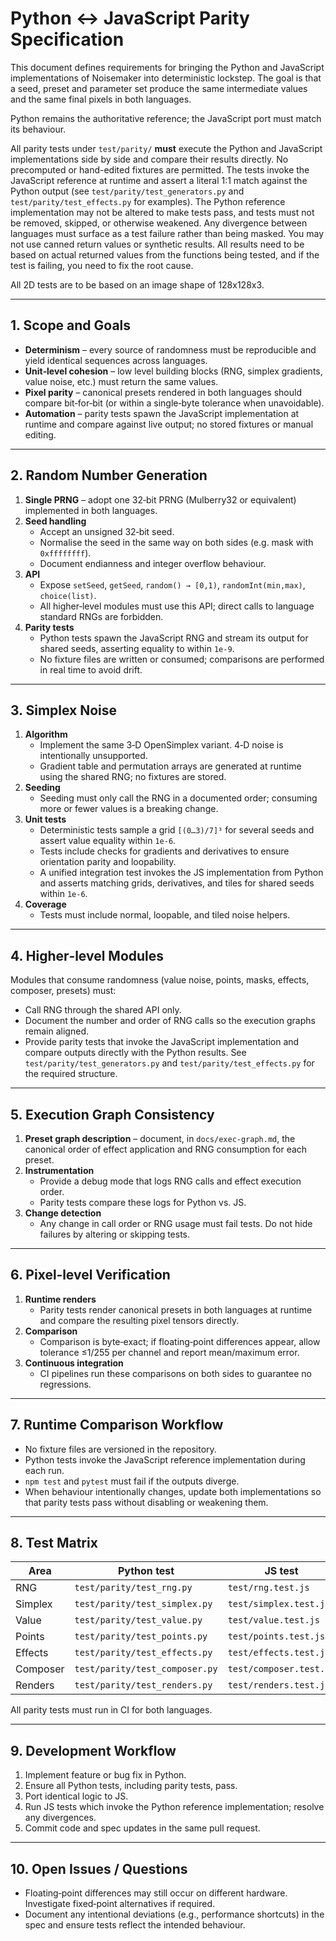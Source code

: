 # Python ↔ JavaScript Parity Specification

This document defines requirements for bringing the Python and JavaScript implementations of Noisemaker into deterministic lockstep.  The goal is that a seed, preset and parameter set produce the same intermediate values and the same final pixels in both languages.

Python remains the authoritative reference; the JavaScript port must match its behaviour.

All parity tests under `test/parity/` **must** execute the Python and
JavaScript implementations side by side and compare their results directly.
No precomputed or hand-edited fixtures are permitted.  The tests invoke the
JavaScript reference at runtime and assert a literal 1:1 match against the
Python output (see `test/parity/test_generators.py` and
`test/parity/test_effects.py` for examples).  The Python reference
implementation may not be altered to make tests pass, and tests must not be
removed, skipped, or otherwise weakened. Any divergence between languages
must surface as a test failure rather than being masked. You may not use
canned return values or synthetic results. All results need to be based on
actual returned values from the functions being tested, and if the test
is failing, you need to fix the root cause.

All 2D tests are to be based on an image shape of 128x128x3.

---

## 1. Scope and Goals

* **Determinism** – every source of randomness must be reproducible and yield identical sequences across languages.
* **Unit‑level cohesion** – low level building blocks (RNG, simplex gradients, value noise, etc.) must return the same values.
* **Pixel parity** – canonical presets rendered in both languages should compare bit‑for‑bit (or within a single‑byte tolerance when unavoidable).
* **Automation** – parity tests spawn the JavaScript implementation at runtime
  and compare against live output; no stored fixtures or manual editing.

---

## 2. Random Number Generation

1. **Single PRNG** – adopt one 32‑bit PRNG (Mulberry32 or equivalent) implemented in both languages.
2. **Seed handling**
   * Accept an unsigned 32‑bit seed.
   * Normalise the seed in the same way on both sides (e.g. mask with `0xffffffff`).
   * Document endianness and integer overflow behaviour.
3. **API**
   * Expose `setSeed`, `getSeed`, `random() → [0,1)`, `randomInt(min,max)`, `choice(list)`.
   * All higher‑level modules must use this API; direct calls to language standard RNGs are forbidden.
4. **Parity tests**
   * Python tests spawn the JavaScript RNG and stream its output for shared
     seeds, asserting equality to within `1e‑9`.
   * No fixture files are written or consumed; comparisons are performed in
     real time to avoid drift.

---

## 3. Simplex Noise

1. **Algorithm**
   * Implement the same 3‑D OpenSimplex variant. 4‑D noise is intentionally unsupported.
   * Gradient table and permutation arrays are generated at runtime using the shared RNG; no fixtures are stored.
2. **Seeding**
   * Seeding must only call the RNG in a documented order; consuming more or fewer values is a breaking change.
3. **Unit tests**
   * Deterministic tests sample a grid `[(0…3)/7]³` for several seeds and assert value equality within `1e‑6`.
   * Tests include checks for gradients and derivatives to ensure orientation parity and loopability.
   * A unified integration test invokes the JS implementation from Python and asserts matching grids, derivatives, and tiles for shared seeds within `1e-6`.
4. **Coverage**
   * Tests must include normal, loopable, and tiled noise helpers.

---

## 4. Higher‑level Modules

Modules that consume randomness (value noise, points, masks, effects, composer, presets) must:

* Call RNG through the shared API only.
* Document the number and order of RNG calls so the execution graphs remain aligned.
* Provide parity tests that invoke the JavaScript implementation and compare
  outputs directly with the Python results.  See `test/parity/test_generators.py`
  and `test/parity/test_effects.py` for the required structure.

---

## 5. Execution Graph Consistency

1. **Preset graph description** – document, in `docs/exec-graph.md`, the canonical order of effect application and RNG consumption for each preset.
2. **Instrumentation**
   * Provide a debug mode that logs RNG calls and effect execution order.
   * Parity tests compare these logs for Python vs. JS.
3. **Change detection**
   * Any change in call order or RNG usage must fail tests.  Do not hide
     failures by altering or skipping tests.

---

## 6. Pixel‑level Verification

1. **Runtime renders**
   * Parity tests render canonical presets in both languages at runtime and compare the resulting pixel tensors directly.
2. **Comparison**
   * Comparison is byte‑exact; if floating‑point differences appear, allow tolerance ≤1/255 per channel and report mean/maximum error.
3. **Continuous integration**
   * CI pipelines run these comparisons on both sides to guarantee no regressions.

---

## 7. Runtime Comparison Workflow

* No fixture files are versioned in the repository.
* Python tests invoke the JavaScript reference implementation during each run.
* `npm test` and `pytest` must fail if the outputs diverge.
* When behaviour intentionally changes, update both implementations so that parity tests pass without disabling or weakening them.

---

## 8. Test Matrix

| Area      | Python test                       | JS test                    |
|-----------|-----------------------------------|----------------------------|
| RNG       | `test/parity/test_rng.py`         | `test/rng.test.js`         |
| Simplex   | `test/parity/test_simplex.py`     | `test/simplex.test.js`     |
| Value     | `test/parity/test_value.py`       | `test/value.test.js`       |
| Points    | `test/parity/test_points.py`      | `test/points.test.js`      |
| Effects   | `test/parity/test_effects.py`     | `test/effects.test.js`     |
| Composer  | `test/parity/test_composer.py`    | `test/composer.test.js`    |
| Renders   | `test/parity/test_renders.py`     | `test/renders.test.js`     |

All parity tests must run in CI for both languages.

---

## 9. Development Workflow

1. Implement feature or bug fix in Python.
2. Ensure all Python tests, including parity tests, pass.
3. Port identical logic to JS.
4. Run JS tests which invoke the Python reference implementation; resolve any divergences.
5. Commit code and spec updates in the same pull request.

---

## 10. Open Issues / Questions

* Floating‑point differences may still occur on different hardware. Investigate fixed‑point alternatives if required.
* Document any intentional deviations (e.g., performance shortcuts) in the spec and ensure tests reflect the intended behaviour.

